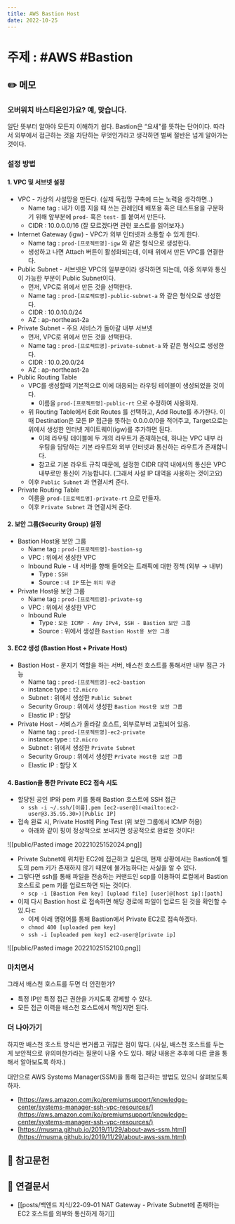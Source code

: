 ```yaml
---
title: AWS Bastion Host
date: 2022-10-25
---
```


# 주제 : #AWS #Bastion

## ✏️ 메모

### 오버워치 바스티온인가요? 예, 맞습니다.

일단 뜻부터 알아야 모든지 이해하기 쉽다. Bastion은 “요새"를 뜻하는 단어이다. 따라서 외부에서 접근하는 것을 차단하는 무엇인가라고 생각하면 벌써 절반은 넘게 알아가는 것이다.

### 설정 방법

#### 1. VPC 및 서브넷 설정

- VPC - 가상의 사설망을 만든다. (실제 독립망 구축에 드는 노력을 생각하면..)
  - Name tag : 내가 이름 지을 때 쓰는 관례인데 배포용 혹은 테스트용을 구분하기 위해 앞부분에 `prod-` 혹은 `test-` 를 붙여서 만든다.
  - CIDR : 10.0.0.0/16 (잘 모르겠다면 관련 포스트를 읽어보자.)
- Internet Gateway (igw) - VPC가 외부 인터넷과 소통할 수 있게 한다.
  - Name tag : `prod-[프로젝트명]-igw` 와 같은 형식으로 생성한다.
  - 생성하고 나면 Attach 버튼이 활성화되는데, 이때 위에서 만든 VPC를 연결한다.
- Public Subnet - 서브넷은 VPC의 일부분이라 생각하면 되는데, 이중 외부와 통신이 가능한 부분이 Public Subnet이다.
  - 먼저, VPC로 위에서 만든 것을 선택한다.
  - Name tag : `prod-[프로젝트명]-public-subnet-a` 와 같은 형식으로 생성한다.
  - CIDR : 10.0.10.0/24
  - AZ : ap-northeast-2a
- Private Subnet - 주요 서비스가 돌아갈 내부 서브넷
  - 먼저, VPC로 위에서 만든 것을 선택한다.
  - Name tag : `prod-[프로젝트명]-private-subnet-a` 와 같은 형식으로 생성한다.
  - CIDR : 10.0.20.0/24
  - AZ : ap-northeast-2a
- Public Routing Table
  - VPC를 생성할때 기본적으로 이에 대응되는 라우팅 테이블이 생성되었을 것이다.
    - 이름을 `prod-[프로젝트명]-public-rt` 으로 수정하여 사용하자.
  - 위 Routing Table에서 Edit Routes 를 선택하고, Add Route를 추가한다. 이때 Destination은 모든 IP 접근을 뜻하는 0.0.0.0/0을 적어주고, Target으로는 위에서 생성한 인터넷 게이트웨이(igw)를 추가하면 된다.
    - 이제 라우팅 테이블에 두 개의 라우트가 존재하는데, 하나는 VPC 내부 라우팅을 담당하는 기본 라우트와 외부 인터넷과 통신하는 라우트가 존재합니다.
    - 참고로 기본 라우트 규칙 때문에, 설정한 CIDR 대역 내에서의 통신은 VPC 내부로만 통신이 가능합니다. (그래서 사설 IP 대역을 사용하는 것이고요)
  - 이후 `Public Subnet` 과 연결시켜 준다.
- Private Routing Table
  - 이름을 `prod-[프로젝트명]-private-rt` 으로 만들자.
  - 이후 `Private Subnet` 과 연결시켜 준다.

#### 2. 보안 그룹(Security Group) 설정

- Bastion Host용 보안 그룹
  - Name tag : `prod-[프로젝트명]-bastion-sg`
  - VPC : 위에서 생성한 VPC
  - Inbound Rule - 내 서버를 향해 들어오는 트래픽에 대한 정책 (외부 → 내부)
    - Type : `SSH`
    - Source : `내 IP` 또는 `위치 무관`
- Private Host용 보안 그룹
  - Name tag : `prod-[프로젝트명]-private-sg`
  - VPC : 위에서 생성한 VPC
  - Inbound Rule
    - Type : `모든 ICMP - Any IPv4, SSH - Bastion 보안 그룹`
    - Source : 위에서 생성한 `Bastion Host용 보안 그룹`

#### 3. EC2 생성 (Bastion Host + Private Host)

- Bastion Host - 문지기 역할을 하는 서버, 배스천 호스트를 통해서만 내부 접근 가능
  - Name tag : `prod-[프로젝트명]-ec2-bastion`
  - instance type : `t2.micro`
  - Subnet : 위에서 생성한 `Public Subnet`
  - Security Group : 위에서 생성한 `Bastion Host용 보안 그룹`
  - Elastic IP : 할당
- Private Host - 서비스가 올라갈 호스트, 외부로부터 고립되어 있음.
  - Name tag : `prod-[프로젝트명]-ec2-private`
  - instance type : `t2.micro`
  - Subnet : 위에서 생성한 `Private Subnet`
  - Security Group : 위에서 생성한 `Private Host용 보안 그룹`
  - Elastic IP : 할당 X

#### 4. Bastion을 통한 Private EC2 접속 시도

- 할당된 공인 IP와 pem 키를 통해 Bastion 호스트에 SSH 접근
  - `ssh -i ~/.ssh/[이름].pem [ec2-user@](<mailto:ec2-user@3.35.95.30>)[Public IP]`
- 접속 완료 시, Private Host에 Ping Test (위 보안 그룹에서 ICMP 허용)
  - 아래와 같이 핑이 정상적으로 보내지면 성공적으로 완료한 것이다!

![[public/Pasted image 20221025152024.png]]

- Private Subnet에 위치한 EC2에 접근하고 싶은데, 현재 상황에서는 Bastion에 별도의 pem 키가 존재하지 않기 때문에 불가능하다는 사실을 알 수 있다.
- 그렇다면 ssh를 통해 파일을 전송하는 커맨드인 scp를 이용하여 로컬에서 Bastion 호스트로 pem 키를 업로드하면 되는 것이다.
  - `scp -i [Bastion Pem key] [upload file] [user]@[host ip]:[path]`
- 이제 다시 Bastion host 로 접속하면 해당 경로에 파일이 업로드 된 것을 확인할 수 있.다ㄷ
  - 이제 아래 명령어를 통해 Bastion에서 Private EC2로 접속하겠다.
  - `chmod 400 [uploaded pem key]`
  - `ssh -i [uploaded pem key] ec2-user@[private ip]`

![[public/Pasted image 20221025152100.png]]

### 마치면서

그래서 배스천 호스트를 두면 더 안전한가?

- 특정 IP만 특정 접근 권한을 가지도록 강제할 수 있다.
- 모든 접근 이력을 배스천 호스트에서 책임지면 된다.

### 더 나아가기

하지만 배스천 호스트 방식은 번거롭고 귀찮은 점이 많다. (사실, 배스천 호스트를 두는 게 보안적으로 유의미한가라는 질문이 나올 수도 있다. 해당 내용은 추후에 다른 글을 통해서 알아보도록 하자.)

대안으로 AWS Systems Manager(SSM)을 통해 접근하는 방법도 있으니 살펴보도록 하자.

- [](https://aws.amazon.com/ko/premiumsupport/knowledge-center/systems-manager-ssh-vpc-resources/)[https://aws.amazon.com/ko/premiumsupport/knowledge-center/systems-manager-ssh-vpc-resources/](https://aws.amazon.com/ko/premiumsupport/knowledge-center/systems-manager-ssh-vpc-resources/)
- [](https://musma.github.io/2019/11/29/about-aws-ssm.html)[https://musma.github.io/2019/11/29/about-aws-ssm.html](https://musma.github.io/2019/11/29/about-aws-ssm.html)

## 🔗 참고문헌

## 🔗 연결문서

- [[posts/백엔드 지식/22-09-01 NAT Gateway - Private Subnet에 존재하는 EC2 호스트를 외부와 통신하게 하기]]
